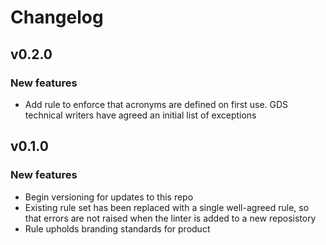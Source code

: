 # Changelog

## v0.2.0

### New features

- Add rule to enforce that acronyms are defined on first use. GDS technical writers have agreed an initial list of exceptions

## v0.1.0

### New features

- Begin versioning for updates to this repo
- Existing rule set has been replaced with a single well-agreed rule, so that errors are not raised when the linter is added to a new reposistory
- Rule upholds branding standards for product

